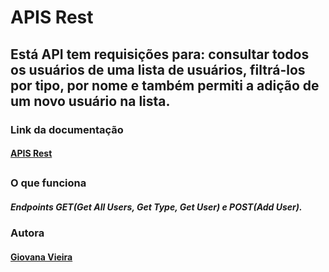# APIS Rest

## Está API tem requisições para: consultar todos os usuários de uma lista de usuários, filtrá-los por tipo, por nome e também permiti a adição de um novo usuário na lista.

### Link da documentação

#### [APIS Rest](https://documenter.getpostman.com/view/22370553/2s8YYFr3pT)

##

### O que funciona 

##### Endpoints GET(Get All Users, Get Type, Get User) e POST(Add User).

### Autora
#### [Giovana Vieira](https://github.com/gioivieira)